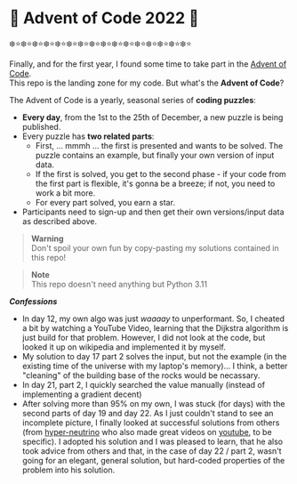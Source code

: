 # :santa: Advent of Code 2022 :christmas_tree:

:snowflake::star::snowflake::star::snowflake::star::snowflake::star::snowflake::star::snowflake::star::snowflake::star::snowflake::star::snowflake::star::snowflake::star::snowflake::star::snowflake::star::snowflake::star::snowflake::star::snowflake::star::snowflake::star:

Finally, and for the first year, I found some time to take part in the [Advent of Code](https://adventofcode.com).  
This repo is the landing zone for my code. But what's the **Advent of Code**?

The Advent of Code is a yearly, seasonal series of **coding puzzles**:
- **Every day**, from the 1st to the 25th of December, a new puzzle is being published. 
- Every puzzle has **two related parts**:
    - First, ... mmmh ... the first is presented and wants to be solved. The puzzle contains an example, but finally your own version of input data.
    - If the first is solved, you get to the second phase - if your code from the first part is flexible, it's gonna be a breeze; if not, you need to work a bit more.
    - For every part solved, you earn a star.
- Participants need to sign-up and then get their own versions/input data as described above.

> **Warning**  
> Don't spoil your own fun by copy-pasting my solutions contained in this repo!  

> **Note**  
> This repo doesn't need anything but Python 3.11

***Confessions***
- In day 12, my own algo was just *waaaay* to unperformant. So, I cheated a bit by watching a YouTube Video, learning that the Dijkstra algorithm is just build for that problem. However, I did not look at the code, but looked it up on wikipedia and implemented it by myself.
- My solution to day 17 part 2 solves the input, but not the example (in the existing time of the universe with my laptop's memory)... I think, a better "cleaning" of the building base of the rocks would be necassary.
- In day 21, part 2, I quickly searched the value manually (instead of implementing a gradient decent)
- After solving more than 95% on my own, I was stuck (for days) with the second parts of day 19 and day 22. As I just couldn't stand to see an incomplete picture, I finally looked at successful solutions from others (from [hyper-neutrino](https://github.com/hyper-neutrino/) who also made great videos on [youtube](https://www.youtube.com/@hyper-neutrino), to be specific). I adopted his solution and I was pleased to learn, that he also took advice from others and that, in the case of day 22 / part 2, wasn't going for an elegant, general solution, but hard-coded properties of the problem into his solution.

